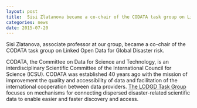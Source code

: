 ```yaml
---
layout: post
title:  Sisi Zlatanova became a co-chair of the CODATA task group on Linked Open Data for Global Disaster risk
categories: news
date: 2015-07-20
---
```


Sisi Zlatanova, associate professor at our group, became a co-chair of the CODATA task group on Linked Open Data for Global Disaster risk.

CODATA, the Committee on Data for Science and Technology, is an interdisciplinary Scientific Committee of the International Council for Science (ICSU). CODATA was established 40 years ago with the mission of improvement the quality and accessibility of data and facilitation of the international cooperation between data providers. <a href="http://www.codata.org/task-groups/linked-open-data-for-global-disaster-risk-research">The LODGD Task Group</a> focuses on mechanisms for connecting dispersed disaster-related scientific data to enable easier and faster discovery and access. 
